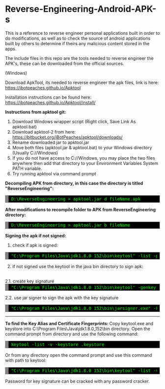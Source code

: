 # Reverse-Engineering-Android-APK-s

This is a reference to reverse engineer personal applications built in order to do modifications, as well as to check the source of android applications built by others to determine if theirs any malicious content stored in the apps.

The include files in this repo are the tools needed to reverse engineer the APK's, these can be downloaded from the official sources. 

(Windows)

Download ApkTool, its needed to reverse engineer the apk files, link is here:
https://ibotpeaches.github.io/Apktool

Installation instructions can be found here:
https://ibotpeaches.github.io/Apktool/install/

<b> Instructions from apktool git:</b> 
1. Download Windows wrapper script (Right click, Save Link As apktool.bat)
2. Download apktool-2 from here: https://bitbucket.org/iBotPeaches/apktool/downloads/
3. Rename downloaded jar to apktool.jar
4. Move both files (apktool.jar & apktool.bat) to your Windows directory (Usually C://Windows)
5. If you do not have access to C://Windows, you may place the two files anywhere then add that directory to your Environment Variables System PATH variable.
6. Try running apktool via command prompt

<b> Decompiling APK from directory, in this case the directory is titled "ReverseEngineering":</b> 
<div style="background: #000000; color: #00ff00; overflow: auto; width: auto; border: solid gray; border-width: .1em .1em .1em .8em; padding: .2em .6em;">
<pre style="margin: 0;">
D:\ReverseEngineering > apktool.jar d fileName.apk
</pre>
</div>


<b> After modifications to recompile folder to APK from ReverseEngineering directory:</b> 
<div style="background: #000000; color: #00ff00; overflow: auto; width: auto; border: solid gray; border-width: .1em .1em .1em .8em; padding: .2em .6em;">
<pre style="margin: 0;">
D:\ReverseEngineering > apktool.jar b fileName
</pre>
</div>

<b> Signing the apk if not signed:</b> 
<br>
1. check if apk is signed:
<div style="background: #000000; color: #00ff00; overflow: auto; width: auto; border: solid gray; border-width: .1em .1em .1em .8em; padding: .2em .6em;">
<pre style="margin: 0;">
"C:\Program Files\Java\jdk1.8.0_152\bin\keytool" -list -printcert -jarfile fileName.apk
</pre>
</div>

2. if not signed use the keytool in the java bin directory to sign apk:
<br>
2.1. create key signature
<div style="background: #000000; color: #00ff00; overflow: auto; width: auto; border: solid gray; border-width: .1em .1em .1em .8em; padding: .2em .6em;">
<pre style="margin: 0;">
"C:\Program Files\Java\jdk1.8.0_152\bin\keytool" -genkey -keystore keyName.keystore -validity 1000 -alias aliasName
</pre>
</div>

2.2. use jar signer to sign the apk with the key signature
<div style="background: #000000; color: #00ff00; overflow: auto; width: auto; border: solid gray; border-width: .1em .1em .1em .8em; padding: .2em .6em;">
<pre style="margin: 0;">
"C:\Program Files\Java\jdk1.8.0_152\bin\jarsigner.exe" -keystore keyName.keystore -verbose fileName.apk aliasName
</pre>
</div>

<hr>

<b>To find the Key Alias and Certificate Fingerprints: </b>
Copy keytool.exe and keystore into C:\Program Files\Java\jdk1.8.0_152\bin directory.
Open the command prompt from directory and use the following command: 
<div style="background: #000000; color: #00ff00; overflow: auto; width: auto; border: solid gray; border-width: .1em .1em .1em .8em; padding: .2em .6em;">
<pre style="margin: 0;">
keytool -list -v -keystore <name>.keystore 
</pre>
</div>


Or from any directory open the command prompt and use this command with path to keytool:
<div style="background: #000000; color: #00ff00; overflow: auto; width: auto; border: solid gray; border-width: .1em .1em .1em .8em; padding: .2em .6em;">
<pre style="margin: 0;">
"C:\Program Files\Java\jdk1.8.0_152\bin\keytool" -list -v -keystore <name>.keystore 
</pre>
</div>

Password for key signature can be cracked with any password cracker.

